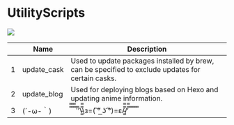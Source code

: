 # UtilityScripts
![](https://img.shields.io/github/last-commit/IdealistYu/UtilityScripts)

|      | Name        | Description                                                  |
| ---- | ----------- | ------------------------------------------------------------ |
| 1    | update_cask | Used to update packages installed by brew, can be specified to exclude updates for certain casks. |
| 2    | update_blog | Used for deploying blogs based on Hexo and updating anime information. |
| 3    | (´-ω-｀)    | ̿̿ ̿̿ ̿̿ ̿'̿’\̵͇̿̿\з=( ͠° ͟ʖ ͡°)=ε/̵͇̿̿/‘̿̿ ̿ ̿ ̿ ̿ ̿                                  |

